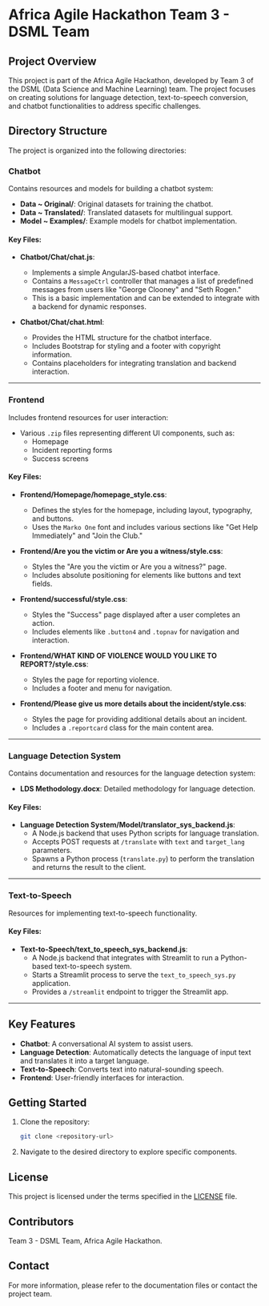 # Africa Agile Hackathon Team 3 - DSML Team

## Project Overview
This project is part of the Africa Agile Hackathon, developed by Team 3 of the DSML (Data Science and Machine Learning) team. The project focuses on creating solutions for language detection, text-to-speech conversion, and chatbot functionalities to address specific challenges.

## Directory Structure
The project is organized into the following directories:

### Chatbot
Contains resources and models for building a chatbot system:
- **Data ~ Original/**: Original datasets for training the chatbot.
- **Data ~ Translated/**: Translated datasets for multilingual support.
- **Model ~ Examples/**: Example models for chatbot implementation.

#### Key Files:
- **Chatbot/Chat/chat.js**:
  - Implements a simple AngularJS-based chatbot interface.
  - Contains a `MessageCtrl` controller that manages a list of predefined messages from users like "George Clooney" and "Seth Rogen."
  - This is a basic implementation and can be extended to integrate with a backend for dynamic responses.

- **Chatbot/Chat/chat.html**:
  - Provides the HTML structure for the chatbot interface.
  - Includes Bootstrap for styling and a footer with copyright information.
  - Contains placeholders for integrating translation and backend interaction.

---

### Frontend
Includes frontend resources for user interaction:
- Various `.zip` files representing different UI components, such as:
  - Homepage
  - Incident reporting forms
  - Success screens

#### Key Files:
- **Frontend/Homepage/homepage_style.css**:
  - Defines the styles for the homepage, including layout, typography, and buttons.
  - Uses the `Marko One` font and includes various sections like "Get Help Immediately" and "Join the Club."

- **Frontend/Are you the victim or Are you a witness/style.css**:
  - Styles the "Are you the victim or Are you a witness?" page.
  - Includes absolute positioning for elements like buttons and text fields.

- **Frontend/successful/style.css**:
  - Styles the "Success" page displayed after a user completes an action.
  - Includes elements like `.button4` and `.topnav` for navigation and interaction.

- **Frontend/WHAT KIND OF VIOLENCE WOULD YOU LIKE TO REPORT?/style.css**:
  - Styles the page for reporting violence.
  - Includes a footer and menu for navigation.

- **Frontend/Please give us more details about the incident/style.css**:
  - Styles the page for providing additional details about an incident.
  - Includes a `.reportcard` class for the main content area.

---

### Language Detection System
Contains documentation and resources for the language detection system:
- **LDS Methodology.docx**: Detailed methodology for language detection.

#### Key Files:
- **Language Detection System/Model/translator_sys_backend.js**:
  - A Node.js backend that uses Python scripts for language translation.
  - Accepts POST requests at `/translate` with `text` and `target_lang` parameters.
  - Spawns a Python process (`translate.py`) to perform the translation and returns the result to the client.

---

### Text-to-Speech
Resources for implementing text-to-speech functionality.

#### Key Files:
- **Text-to-Speech/text_to_speech_sys_backend.js**:
  - A Node.js backend that integrates with Streamlit to run a Python-based text-to-speech system.
  - Starts a Streamlit process to serve the `text_to_speech_sys.py` application.
  - Provides a `/streamlit` endpoint to trigger the Streamlit app.

---

## Key Features
- **Chatbot**: A conversational AI system to assist users.
- **Language Detection**: Automatically detects the language of input text and translates it into a target language.
- **Text-to-Speech**: Converts text into natural-sounding speech.
- **Frontend**: User-friendly interfaces for interaction.

## Getting Started
1. Clone the repository:
   ```sh
   git clone <repository-url>
   ```
2. Navigate to the desired directory to explore specific components.

## License
This project is licensed under the terms specified in the [LICENSE](LICENSE) file.

## Contributors
Team 3 - DSML Team, Africa Agile Hackathon.

## Contact
For more information, please refer to the documentation files or contact the project team.